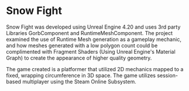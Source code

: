 # Snow Fight

Snow Fight was developed using Unreal Engine 4.20 and uses 3rd party Libraries GorbComponent and RuntimeMeshComponent. The project examined the use of Runtime Mesh generation as a gameplay mechanic, and how meshes generated with a low polygon count could be complimented with Fragment Shaders (Using Unreal Engine's Material Graph) to create the appearance of higher quality geometry. 

The game created is a platformer that utilized 2D mechanics mapped to a fixed, wrapping circumference in 3D space. The game utilizes session-based multiplayer using the Steam Online Subsystem.
